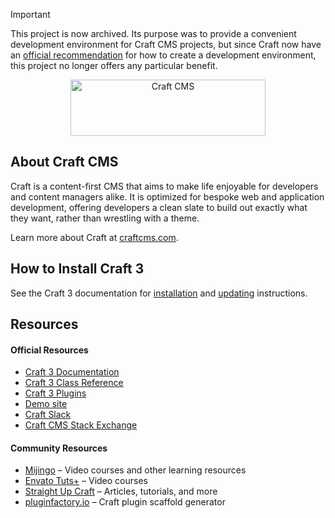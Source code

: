 > [!IMPORTANT]
> This project is now archived. Its purpose was to provide a convenient
> development environment for Craft CMS projects, but since Craft now have
> an [official recommendation][1] for how to create a development environment,
> this project no longer offers any particular benefit.

[1]: https://craftcms.com/docs/5.x/install.html

<p align="center"><a href="https://craftcms.com/" target="_blank"><img width="312" height="90" src="https://craftcms.com/craftcms.svg" alt="Craft CMS"></a></p>

## About Craft CMS

Craft is a content-first CMS that aims to make life enjoyable for developers and content managers alike. It is optimized for bespoke web and application development, offering developers a clean slate to build out exactly what they want, rather than wrestling with a theme.

Learn more about Craft at [craftcms.com](https://craftcms.com).

## How to Install Craft 3

See the Craft 3 documentation for [installation](https://github.com/craftcms/docs/blob/v3/en/installation.md) and [updating](https://github.com/craftcms/docs/blob/v3/en/upgrade.md) instructions.

## Resources

#### Official Resources
- [Craft 3 Documentation](https://github.com/craftcms/docs)
- [Craft 3 Class Reference](https://docs.craftcms.com/api/v3/)
- [Craft 3 Plugins](https://plugins.craftcms.com)
- [Demo site](https://demo.craftcms.com/)
- [Craft Slack](https://craftcms.com/community#slack)
- [Craft CMS Stack Exchange](http://craftcms.stackexchange.com/)

#### Community Resources
- [Mijingo](https://mijingo.com/craft) – Video courses and other learning resources
- [Envato Tuts+](https://webdesign.tutsplus.com/categories/craft-cms/courses) – Video courses
- [Straight Up Craft](http://straightupcraft.com/) – Articles, tutorials, and more
- [pluginfactory.io](https://pluginfactory.io/) – Craft plugin scaffold generator
